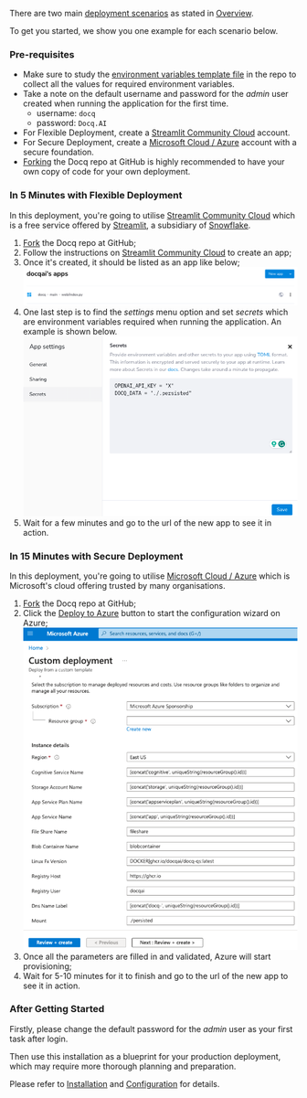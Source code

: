 <!-- ## Getting Started -->

There are two main [deployment scenarios](../overview/deployment-scenarios.md) as stated in [Overview](../overview/introduction.md).

To get you started, we show you one example for each scenario below.

### Pre-requisites

- Make sure to study the [environment variables template file](../../misc/docker.env.template) in the repo to collect all the values for required environment variables.
- Take a note on the default username and password for the _admin_ user created when running the application for the first time.
  - username: `docq`
  - password: `Docq.AI`
- For Flexible Deployment, create a [Streamlit Community Cloud](https://streamlit.io/cloud) account.
- For Secure Deployment, create a [Microsoft Cloud / Azure](https://azure.microsoft.com/) account with a secure foundation.
- [Forking](https://github.com/docqai/docq/fork) the Docq repo at GitHub is highly recommended to have your own copy of code for your own deployment.

### In 5 Minutes with Flexible Deployment

In this deployment, you're going to utilise [Streamlit Community Cloud](https://streamlit.io/cloud) which is a free service offered by [Streamlit](https://streamlit.io), a subsidiary of [Snowflake](https://snowflake.com).

1. [Fork](https://github.com/docqai/docq/fork) the Docq repo at GitHub;
2. Follow the instructions on [Streamlit Community Cloud](https://streamlit.io/cloud) to create an app;
3. Once it's created, it should be listed as an app like below;
   ![Docq app listed on Streamlit](../assets/Docq_streamlit_app_list.png)
4. One last step is to find the _settings_ menu option and set _secrets_ which are environment variables required when running the application. An example is shown below.
   ![Docq settings on Streamlit](../assets/Docq_streamlit_app_settings.png)
5. Wait for a few minutes and go to the url of the new app to see it in action.

### In 15 Minutes with Secure Deployment

In this deployment, you're going to utilise [Microsoft Cloud / Azure](https://azure.microsoft.com/) which is Microsoft's cloud offering trusted by many organisations.

1. [Fork](https://github.com/docqai/docq/fork) the Docq repo at GitHub;
2. Click the [Deploy to Azure](https://portal.azure.com/#create/Microsoft.Template/uri/https%3A%2F%2Fraw.githubusercontent.com%2Fdocqai%2Fdocq%2Fmain%2Fdeploy%2Fazure%2Fappservice.json) button to start the configuration wizard on Azure;
   ![Docq app listed on Streamlit](../assets/Docq_azure_template_config.png)
3. Once all the parameters are filled in and validated, Azure will start provisioning;
4. Wait for 5-10 minutes for it to finish and go to the url of the new app to see it in action.

### After Getting Started

Firstly, please change the default password for the _admin_ user as your first task after login.

Then use this installation as a blueprint for your production deployment, which may require more thorough planning and preparation.

Please refer to [Installation](./installation.md) and [Configuration](./configuration.md) for details.
